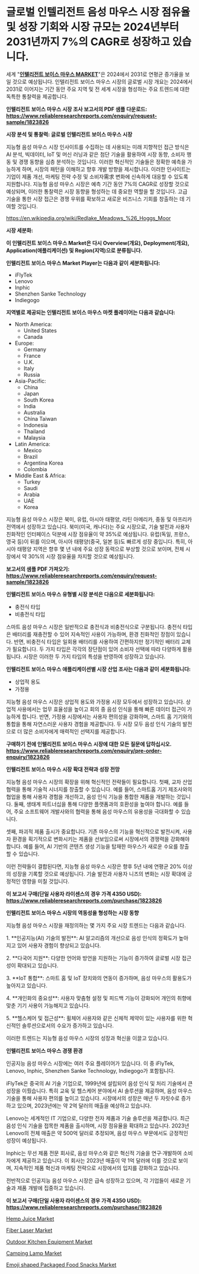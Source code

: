 <p><h1>글로벌 인텔리전트 음성 마우스 시장 점유율 및 성장 기회와 시장 규모는 2024년부터 2031년까지 7%의 CAGR로 성장하고 있습니다.</h1></p><p>세계 "<strong><a href="https://www.reliableresearchreports.com/intelligent-voice-mouse-r1823826">인텔리전트 보이스 마우스 MARKET</a></strong>"은 2024에서 2031로 연평균 증가율을 보일 것으로 예상됩니다. 인텔리전트 보이스 마우스 시장의 글로벌 시장 개요는 2024에서 2031로 이어지는 기간 동안 주요 지역 및 전 세계 시장을 형성하는 주요 트렌드에 대한 독특한 통찰력을 제공합니다.</p>
<p><strong>인텔리전트 보이스 마우스 시장 조사 보고서의 PDF 샘플 다운로드: <a href="https://www.reliableresearchreports.com/enquiry/request-sample/1823826">https://www.reliableresearchreports.com/enquiry/request-sample/1823826</a></strong></p>
<p><strong>시장 분석 및 통찰력: 글로벌 인텔리전트 보이스 마우스 시장</strong></p>
<p><p>지능형 음성 마우스 시장 인사이트를 수집하는 데 사용되는 미래 지향적인 접근 방식은 AI 분석, 빅데이터, IoT 및 머신 러닝과 같은 첨단 기술을 활용하여 시장 동향, 소비자 행동 및 경쟁 동향을 심층 분석하는 것입니다. 이러한 혁신적인 기술들은 정확한 예측을 가능하게 하며, 시장의 패턴을 이해하고 향후 개발 방향을 제시합니다. 이러한 인사이트는 기업이 제품 개선, 마케팅 전략 수정 및 소비자需求 변화에 신속하게 대응할 수 있도록 지원합니다. 지능형 음성 마우스 시장은 예측 기간 동안 7%의 CAGR로 성장할 것으로 예상되며, 이러한 통찰력은 시장 동향을 형성하는 데 중요한 역할을 할 것입니다. 고급 기술을 통한 시장 접근은 경쟁 우위를 확보하고 새로운 비즈니스 기회를 창출하는 데 기여할 것입니다.</p></p>
<p><a href="%7CAUTHORITHY_DOMAIN_URL%7C">https://en.wikipedia.org/wiki/Redlake_Meadows_%26_Hoggs_Moor</a></p>
<p><strong>시장 세분화:</strong></p>
<p><strong>이 인텔리전트 보이스 마우스 Market은 다시 Overview(개요), Deployment(개요), Application(애플리케이션) 및 Region(지역)으로 분류됩니다.</strong></p>
<p><strong>인텔리전트 보이스 마우스 Market Player는 다음과 같이 세분화됩니다:</strong></p>
<p><ul><li>iFlyTek</li><li>Lenovo</li><li>Inphic</li><li>Shenzhen Sanke Technology</li><li>Indiegogo</li></ul></p>
<p><strong>지역별로 제공되는 인텔리전트 보이스 마우스 마켓 플레이어는 다음과 같습니다:</strong></p>
<p><ul>
    <li>
        North America:
        <ul>
            <li>United States</li>
            <li>Canada</li>
        </ul>
    </li>
    <li>
        Europe:
        <ul>
            <li>Germany</li>
            <li>France</li>
            <li>U.K.</li>
            <li>Italy</li>
            <li>Russia</li>
        </ul>
    </li>
    <li>
        Asia-Pacific:
        <ul>
            <li>China</li>
            <li>Japan</li>
            <li>South Korea</li>
            <li>India</li>
            <li>Australia</li>
            <li>China Taiwan</li>
            <li>Indonesia</li>
            <li>Thailand</li>
            <li>Malaysia</li>
        </ul>
    </li>
    <li>
        Latin America:
        <ul>
            <li>Mexico</li>
            <li>Brazil</li>
            <li>Argentina Korea</li>
            <li>Colombia</li>
        </ul>
    </li>
    <li>
        Middle East & Africa:
        <ul>
            <li>Turkey</li>
            <li>Saudi</li>
            <li>Arabia</li>
            <li>UAE</li>
            <li>Korea</li>
        </ul>
    </li>
    </ul></p>
<p><p>지능형 음성 마우스 시장은 북미, 유럽, 아시아 태평양, 라틴 아메리카, 중동 및 아프리카 전역에서 성장하고 있습니다. 북미(미국, 캐나다)는 주요 시장으로, 기술 발전과 사용자 친화적인 인터페이스 덕분에 시장 점유율이 약 35%로 예상됩니다. 유럽(독일, 프랑스, 영국 등)이 뒤를 이으며, 아시아 태평양(중국, 일본 등)도 빠르게 성장 중입니다. 특히, 아시아 태평양 지역은 향후 몇 년 내에 주요 성장 동력으로 부상할 것으로 보이며, 전체 시장에서 약 30%의 시장 점유율을 차지할 것으로 예상됩니다.</p></p>
<p><strong>보고서의 샘플 PDF 가져오기: <a href="https://www.reliableresearchreports.com/enquiry/request-sample/1823826">https://www.reliableresearchreports.com/enquiry/request-sample/1823826</a></strong></p>
<p><strong>인텔리전트 보이스 마우스 유형별 시장 분석은 다음으로 세분화됩니다:</strong></p>
<p><ul><li>충전식 타입</li><li>비충전식 타입</li></ul></p>
<p><p>스마트 음성 마우스 시장은 일반적으로 충전식과 비충전식으로 구분됩니다. 충전식 타입은 배터리를 재충전할 수 있어 지속적인 사용이 가능하며, 환경 친화적인 장점이 있습니다. 반면, 비충전식 타입은 일회용 배터리를 사용하여 간편하지만 정기적인 배터리 교체가 필요합니다. 두 가지 타입은 각각의 장단점이 있어 소비자 선택에 따라 다양하게 활용됩니다. 시장은 이러한 두 가지 타입의 특성을 반영하여 성장하고 있습니다.</p></p>
<p><strong>인텔리전트 보이스 마우스 애플리케이션별 시장 산업 조사는 다음과 같이 세분화됩니다:</strong></p>
<p><ul><li>상업적 용도</li><li>가정용</li></ul></p>
<p><p>지능형 음성 마우스 시장은 상업적 용도와 가정용 시장 모두에서 성장하고 있습니다. 상업적 사용에서는 업무 효율성을 높이고 회의 중 음성 인식을 통해 빠른 데이터 접근이 가능하게 합니다. 반면, 가정용 시장에서는 사용자 편의성을 강화하며, 스마트 홈 기기와의 통합을 통해 자연스러운 사용자 경험을 제공합니다. 두 시장 모두 음성 인식 기술의 발전으로 더 많은 소비자에게 매력적인 선택지를 제공합니다.</p></p>
<p><strong>구매하기 전에 인텔리전트 보이스 마우스 시장에 대한 모든 질문에 답하십시오. <a href="https://www.reliableresearchreports.com/enquiry/pre-order-enquiry/1823826">https://www.reliableresearchreports.com/enquiry/pre-order-enquiry/1823826</a></strong></p>
<p><strong>인텔리전트 보이스 마우스 시장 확대 전략과 성장 전망</strong></p>
<p><p>지능형 음성 마우스 시장의 확장을 위해 혁신적인 전략들이 필요합니다. 첫째, 교차 산업 협력을 통해 기술적 시너지를 창출할 수 있습니다. 예를 들어, 스마트홈 기기 제조사와의 협업을 통해 사용자 경험을 개선하고, 음성 인식 기능을 통합한 제품을 개발하는 것입니다. 둘째, 생태계 파트너십을 통해 다양한 플랫폼과의 호환성을 높여야 합니다. 예를 들어, 주요 소프트웨어 개발사와의 협력을 통해 음성 마우스의 유용성을 극대화할 수 있습니다.</p><p>셋째, 파괴적 제품 출시가 중요합니다. 기존 마우스의 기능을 혁신적으로 발전시켜, 사용자 환경을 획기적으로 변화시키는 제품을 선보임으로써 시장에서의 경쟁력을 강화해야 합니다. 예를 들어, AI 기반의 콘텐츠 생성 기능을 탑재한 마우스가 새로운 수요를 창출할 수 있습니다.</p><p>이런 전략들이 결합된다면, 지능형 음성 마우스 시장은 향후 5년 내에 연평균 20% 이상의 성장을 기록할 것으로 예상됩니다. 기술 발전과 사용자 니즈의 변화는 시장 확대에 긍정적인 영향을 미칠 것입니다.</p></p>
<p><strong>이 보고서 구매(단일 사용자 라이센스의 경우 가격 4350 USD): <a href="https://www.reliableresearchreports.com/purchase/1823826">https://www.reliableresearchreports.com/purchase/1823826</a></strong></p>
<p><strong>인텔리전트 보이스 마우스 시장의 역동성을 형성하는 시장 동향</strong></p>
<p><p>지능형 음성 마우스 시장을 재정의하는 몇 가지 주요 시장 트렌드는 다음과 같습니다.</p><p>1. **인공지능(AI) 기술의 발전**: AI 알고리즘의 개선으로 음성 인식의 정확도가 높아지고 있어 사용자 경험이 향상되고 있습니다.</p><p>2. **다국어 지원**: 다양한 언어와 방언을 지원하는 기능이 증가하여 글로벌 시장 접근성이 확대되고 있습니다.</p><p>3. **IoT 통합**: 스마트 홈 및 IoT 장치와의 연동이 증가하며, 음성 마우스의 활용도가 높아지고 있습니다.</p><p>4. **개인화의 중요성**: 사용자 맞춤형 설정 및 피드백 기능이 강화되어 개인의 취향에 맞춘 기기 사용이 가능해지고 있습니다.</p><p>5. **헬스케어 및 접근성**: 휠체어 사용자와 같은 신체적 제약이 있는 사용자를 위한 혁신적인 솔루션으로서의 수요가 증가하고 있습니다.</p><p>이러한 트렌드는 지능형 음성 마우스 시장의 성장과 혁신을 이끌고 있습니다.</p></p>
<p><strong>인텔리전트 보이스 마우스 경쟁 환경</strong></p>
<p><p>인공지능 음성 마우스 시장에는 여러 주요 플레이어가 있습니다. 이 중 iFlyTek, Lenovo, Inphic, Shenzhen Sanke Technology, Indiegogo가 포함됩니다. </p><p>iFlyTek은 중국의 AI 기술 기업으로, 1999년에 설립되어 음성 인식 및 처리 기술에서 큰 성장을 이뤘습니다. 특히 교육 및 헬스케어 분야에서 AI 솔루션을 제공하며, 음성 마우스 기술을 통해 사용자 편의를 높이고 있습니다. 시장에서의 성장은 매년 두 자릿수로 증가하고 있으며, 2023년에는 약 2억 달러의 매출을 예상하고 있습니다.</p><p>Lenovo는 세계적인 IT 기업으로, 다양한 전자 제품과 기술 솔루션을 제공합니다. 최근 음성 인식 기술을 접목한 제품을 출시하며, 시장 점유율을 확대하고 있습니다. 2023년 Lenovo의 전체 매출은 약 500억 달러로 추정되며, 음성 마우스 부문에서도 긍정적인 성장이 예상됩니다.</p><p>Inphic는 무선 제품 전문 회사로, 음성 마우스와 같은 혁신적 기술을 연구·개발하여 소비자에게 제공하고 있습니다. 이 회사는 2023년 매출이 약 1억 달러에 이를 것으로 보이며, 지속적인 제품 혁신과 마케팅 전략으로 시장에서의 입지를 강화하고 있습니다.</p><p>전반적으로 인공지능 음성 마우스 시장은 급속 성장하고 있으며, 각 기업들이 새로운 기술과 제품 개발에 집중하고 있습니다.</p></p>
<p><strong>이 보고서 구매(단일 사용자 라이센스의 경우 가격 4350 USD): <a href="https://www.reliableresearchreports.com/purchase/1823826">https://www.reliableresearchreports.com/purchase/1823826</a></strong></p>
<p><p><a href="https://github.com/WillowBruen/Market-Research-Report-List-1/blob/main/hemp-juice-market.md">Hemp Juice Market</a></p><p><a href="https://www.linkedin.com/pulse/how-regional-global-trends-shaping-fiber-laser-market-tkktc?trackingId=z%2FPKbtFxSjeEudeIEC%2FfaQ%3D%3D">Fiber Laser Market</a></p><p><a href="https://issuu.com/reportprime-2/docs/outdoor-kitchen-equipment-market-si_04dd38655b9a1e">Outdoor Kitchen Equipment Market</a></p><p><a href="https://issuu.com/reportprime-2/docs/camping-lamp-market-size-2030.pptx_0cceed4b9d8ee6">Camping Lamp Market</a></p><p><a href="https://github.com/petbigbeepjn/Market-Research-Report-List-1/blob/main/emoji-shaped-packaged-food-snacks-market.md">Emoji shaped Packaged Food Snacks Market</a></p></p>